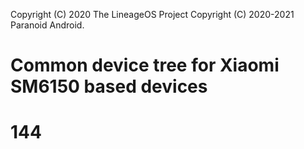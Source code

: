 Copyright (C) 2020 The LineageOS Project
Copyright (C) 2020-2021 Paranoid Android.

# Common device tree for Xiaomi SM6150 based devices
# 144
